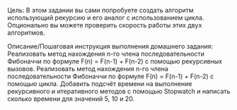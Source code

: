 Цель:
В этом задании вы сами попробуете создать алгоритм использующий рекурсию и его аналог с использованием цикла. Опционально вы можете проверить скорость работы этих двух алгоритмов.


Описание/Пошаговая инструкция выполнения домашнего задания:
Реализовать метод нахождения n-го члена последовательности Фибоначчи по формуле F(n) = F(n-1) + F(n-2) с помощью рекурсивных вызовов.
Реализовать метод нахождения n-го члена последовательности Фибоначчи по формуле F(n) = F(n-1) + F(n-2) с помощью цикла.
Добавить подсчёт времени на выполнение рекурсивного и итеративного методов с помощью Stopwatch и написать сколько времени для значений 5, 10 и 20.
